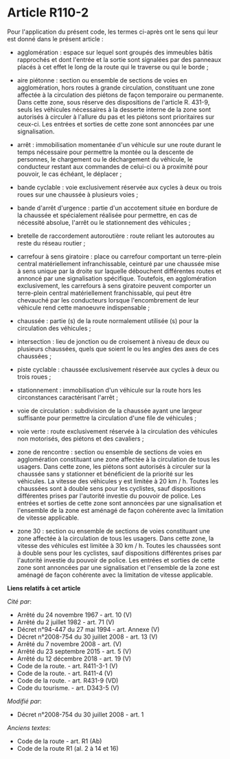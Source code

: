 # Article R110-2

Pour l'application du présent code, les termes ci-après ont le sens qui leur est donné dans le présent article :

- agglomération : espace sur lequel sont groupés des immeubles bâtis rapprochés et dont l'entrée et la sortie sont signalées
par des panneaux placés à cet effet le long de la route qui le traverse ou qui le borde ;

- aire piétonne : section ou ensemble de sections de voies en agglomération, hors routes à grande circulation, constituant
une zone affectée à la circulation des piétons de façon temporaire ou permanente. Dans cette zone, sous réserve des
dispositions de l'article R. 431-9, seuls les véhicules nécessaires à la desserte interne de la zone sont autorisés à
circuler à l'allure du pas et les piétons sont prioritaires sur ceux-ci. Les entrées et sorties de cette zone sont annoncées
par une signalisation.

- arrêt : immobilisation momentanée d'un véhicule sur une route durant le temps nécessaire pour permettre la montée ou la
descente de personnes, le chargement ou le déchargement du véhicule, le conducteur restant aux commandes de celui-ci ou à
proximité pour pouvoir, le cas échéant, le déplacer ;

- bande cyclable : voie exclusivement réservée aux cycles à deux ou trois roues sur une chaussée à plusieurs voies ;

- bande d'arrêt d'urgence : partie d'un accotement située en bordure de la chaussée et spécialement réalisée pour permettre,
en cas de nécessité absolue, l'arrêt ou le stationnement des véhicules ;

- bretelle de raccordement autoroutière : route reliant les autoroutes au reste du réseau routier ;

- carrefour à sens giratoire : place ou carrefour comportant un terre-plein central matériellement infranchissable, ceinturé
par une chaussée mise à sens unique par la droite sur laquelle débouchent différentes routes et annoncé par une signalisation
spécifique. Toutefois, en agglomération exclusivement, les carrefours à sens giratoire peuvent comporter un terre-plein
central matériellement franchissable, qui peut être chevauché par les conducteurs lorsque l'encombrement de leur véhicule
rend cette manoeuvre indispensable ;

- chaussée : partie (s) de la route normalement utilisée (s) pour la circulation des véhicules ;

- intersection : lieu de jonction ou de croisement à niveau de deux ou plusieurs chaussées, quels que soient le ou les angles
des axes de ces chaussées ;

- piste cyclable : chaussée exclusivement réservée aux cycles à deux ou trois roues ;

- stationnement : immobilisation d'un véhicule sur la route hors les circonstances caractérisant l'arrêt ;

- voie de circulation : subdivision de la chaussée ayant une largeur suffisante pour permettre la circulation d'une file de
véhicules ;

- voie verte : route exclusivement réservée à la circulation des véhicules non motorisés, des piétons et des cavaliers ;

- zone de rencontre : section ou ensemble de sections de voies en agglomération constituant une zone affectée à la
circulation de tous les usagers. Dans cette zone, les piétons sont autorisés à circuler sur la chaussée sans y stationner et
bénéficient de la priorité sur les véhicules. La vitesse des véhicules y est limitée à 20 km / h. Toutes les chaussées sont à
double sens pour les cyclistes, sauf dispositions différentes prises par l'autorité investie du pouvoir de police. Les
entrées et sorties de cette zone sont annoncées par une signalisation et l'ensemble de la zone est aménagé de façon cohérente
avec la limitation de vitesse applicable.

- zone 30 : section ou ensemble de sections de voies constituant une zone affectée à la circulation de tous les usagers. Dans
cette zone, la vitesse des véhicules est limitée à 30 km / h. Toutes les chaussées sont à double sens pour les cyclistes,
sauf dispositions différentes prises par l'autorité investie du pouvoir de police. Les entrées et sorties de cette zone sont
annoncées par une signalisation et l'ensemble de la zone est aménagé de façon cohérente avec la limitation de vitesse
applicable.

**Liens relatifs à cet article**

_Cité par_:

  - Arrêté du 24 novembre 1967 - art. 10 (V)
  - Arrêté du 2 juillet 1982 - art. 71 (V)
  - Décret n°94-447 du 27 mai 1994 - art. Annexe (V)
  - Décret n°2008-754 du 30 juillet 2008 - art. 13 (V)
  - Arrêté du 7 novembre 2008 - art. (V)
  - Arrêté du 23 septembre 2015 - art. 5 (V)
  - Arrêté du 12 décembre 2018 - art. 19 (V)
  - Code de la route. - art. R411-3-1 (V)
  - Code de la route. - art. R411-4 (V)
  - Code de la route. - art. R431-9 (VD)
  - Code du tourisme. - art. D343-5 (V)

_Modifié par_:

  - Décret n°2008-754 du 30 juillet 2008 - art. 1

_Anciens textes_:

  - Code de la route - art. R1 (Ab)
  - Code de la route R1 (al. 2 à 14 et 16)
